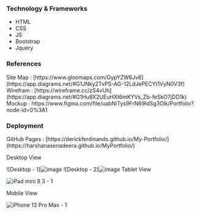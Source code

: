 <h3>Technology & Frameworks</h3>

<ul>
  <li>HTML</li>
  <li>CSS</li>
  <li>JS</li>
  <li>Bootstrap</li>
  <li>Jquery</li>
</ul>
<h3>References</h3>
Site Map : [https://www.gloomaps.com/GypYZW6Jv6](https://app.diagrams.net/#G1JNky2TvPS-AG-12LdJePECYt1VyN0V3f) <br>
Wirefram : [https://wireframe.cc/zS4vUh](https://app.diagrams.net/#G1Hu8X2UEuHXt6mKYVs_Zb-feSkO7jDD1k)<br>
Mockup : https://www.figma.com/file/uabNiTys9FrN69ldSg3Olk/Portfolio?node-id=0%3A1

<h3>Deployment</h3>
<!-- InfinityFree : http://ferdfolio.epizy.com <br> -->
GitHub Pages : [https://derickferdinands.github.io/My-Portfolio/](https://harshanasenadeera.github.io/MyPortfolio/) <br>


Desktop View

![Desktop - 1]![image](https://github.com/HarshanaSenadeera/MyPortfolio/assets/116424581/adc1d2ef-ee95-49fc-965a-8d99f8d19bc7)
![Desktop - 2]![image](https://github.com/HarshanaSenadeera/MyPortfolio/assets/116424581/adc1d2ef-ee95-49fc-965a-8d99f8d19bc7)
Tablet View

![iPad mini 8 3 - 1](https://user-images.githubusercontent.com/101160326/190048152-0b4bb418-f612-42b5-b25f-4b0ccbd0ae56.png)

Mobile View

![iPhone 13 Pro Max - 1](https://user-images.githubusercontent.com/101160326/190048176-1f99002d-c2af-4df9-9166-479b6b014257.png)

